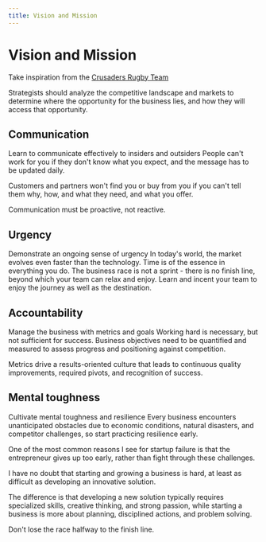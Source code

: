 ```yaml
---
title: Vision and Mission
---
```


# Vision and Mission

Take inspiration from the [Crusaders Rugby Team](https://www.youtube.com/watch?v=IMmOOzn9R-k&t=10s)

Strategists should analyze the competitive landscape and markets to determine where the opportunity for the business lies, and how they will access that opportunity.

## Communication

Learn to communicate effectively to insiders and outsiders
People can't work for you if they don't know what you expect, and the message has to be updated daily.

Customers and partners won't find you or buy from you if you can't tell them why, how, and what they need, and what you offer.

Communication must be proactive, not reactive.

## Urgency

Demonstrate an ongoing sense of urgency
In today's world, the market evolves even faster than the technology. Time is of the essence in everything you do.
The business race is not a sprint - there is no finish line, beyond which your team can relax and enjoy. Learn and incent your team to enjoy the journey as well as the destination.

## Accountability

Manage the business with metrics and goals
Working hard is necessary, but not sufficient for success. Business objectives need to be quantified and measured to assess progress and positioning against competition.

Metrics drive a results-oriented culture that leads to continuous quality improvements, required pivots, and recognition of success.

## Mental toughness

Cultivate mental toughness and resilience
Every business encounters unanticipated obstacles due to economic conditions, natural disasters, and competitor challenges, so start practicing resilience early.

One of the most common reasons I see for startup failure is that the entrepreneur gives up too early, rather than fight through these challenges.

I have no doubt that starting and growing a business is hard, at least as difficult as developing an innovative solution.

The difference is that developing a new solution typically requires specialized skills, creative thinking, and strong passion, while starting a business is more about planning, disciplined actions, and problem solving.

Don't lose the race halfway to the finish line.
